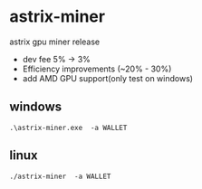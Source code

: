 # astrix-miner
astrix gpu miner release

- dev fee 5% -> 3%
- Efficiency improvements (~20% - 30%)
- add AMD GPU support(only test on windows)

## windows 
```
.\astrix-miner.exe  -a WALLET
```
## linux
```
./astrix-miner  -a WALLET
```
